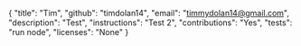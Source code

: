 {
	"title": "Tim",
	"github": "timdolan14",
	"email": "timmydolan14@gmail.com",
	"description": "Test",
	"instructions": "Test 2",
	"contributions": "Yes",
	"tests": "run node",
	"licenses": "None"
}